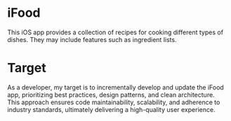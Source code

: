 # iFood
This iOS app provides a collection of recipes for cooking different types of dishes. They may include features such as ingredient lists. 

# Target

As a developer, my target is to incrementally develop and update the iFood app, prioritizing best practices, design patterns, and clean architecture. This approach ensures code maintainability, scalability, and adherence to industry standards, ultimately delivering a high-quality user experience.
